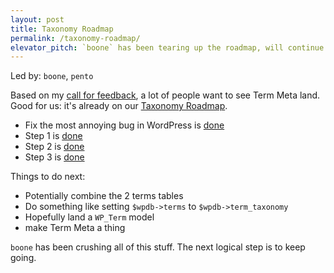 ```yaml
---
layout: post
title: Taxonomy Roadmap
permalink: /taxonomy-roadmap/
elevator_pitch: `boone` has been tearing up the roadmap, will continue work this cycle
---
```


Led by: `boone`, `pento`

Based on my [call for feedback](https://make.wordpress.org/core/2015/08/19/wordpress-4-4-whats-on-your-wishlist/),
a lot of people want to see Term Meta land. Good for us: it's already on our
[Taxonomy Roadmap](https://make.wordpress.org/core/2013/07/28/potential-roadmap-for-taxonomy-meta-and-post-relationships/).

* Fix the most annoying bug in WordPress is [done](https://core.trac.wordpress.org/ticket/5809)
* Step 1 is [done](https://core.trac.wordpress.org/ticket/17689)
* Step 2 is [done](https://core.trac.wordpress.org/ticket/21950)
* Step 3 is [done](https://core.trac.wordpress.org/ticket/30261)

Things to do next:

* Potentially combine the 2 terms tables
* Do something like setting `$wpdb->terms` to `$wpdb->term_taxonomy`
* Hopefully land a `WP_Term` model
* make Term Meta a thing

`boone` has been crushing all of this stuff. The next logical step is to keep going.
